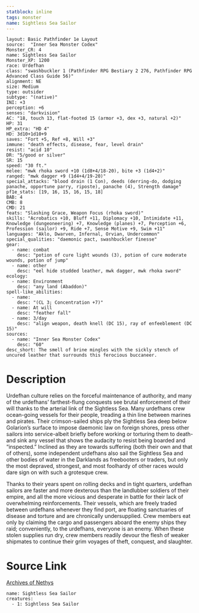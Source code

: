 ```yaml
---
statblock: inline
tags: monster
name: Sightless Sea Sailor
---
```

```statblock
layout: Basic Pathfinder 1e Layout
source:  "Inner Sea Monster Codex"
Monster_CR: 4
name: Sightless Sea Sailor
Monster_XP: 1200
race: Urdefhan
class: "swashbuckler 1 (Pathfinder RPG Bestiary 2 276, Pathfinder RPG Advanced Class Guide 56)"
alignment: NE
size: Medium
type: outsider
subtype: "(native)"
INI: +3
perception: +6
senses: "darkvision"
AC: "18, touch 13, flat-footed 15 (armor +3, dex +3, natural +2)"
HP: 31
HP_extra: "HD 4"
HD: 3d10+1d10+9
saves: "Fort +5, Ref +8, Will +3"
immune: "death effects, disease, fear, level drain"
resist: "acid 10"
DR: "5/good or silver"
SR: 15
speed: "30 ft."
melee: "mwk rhoka sword +10 (1d8+4/18-20), bite +3 (1d4+2)"
ranged: "mwk dagger +9 (1d4+4/19-20)"
special_attacks: "blood drain (1 Con), deeds (derring-do, dodging panache, opportune parry, riposte), panache (4), Strength damage"
pf1e_stats: [19, 16, 15, 16, 15, 18]
BAB: 4
CMB: 8
CMD: 21
feats: "Slashing Grace, Weapon Focus (rhoka sword)"
skills: "Acrobatics +10, Bluff +11, Diplomacy +10, Intimidate +11, Knowledge (dungeoneering) +7, Knowledge (planes) +7, Perception +6, Profession (sailor) +9, Ride +7, Sense Motive +9, Swim +11"
languages: "Aklo, Dwarven, Infernal, Orvian, Undercommon"
special_qualities: "daemonic pact, swashbuckler finesse"
gear:
  - name: combat
    desc: "potion of cure light wounds (3), potion of cure moderate wounds, potion of jump"
  - name: other
    desc: "eel hide studded leather, mwk dagger, mwk rhoka sword"
ecology:
  - name: Environment
    desc: "any land (Abaddon)"
spell-like_abilities:
  - name:
    desc: "(CL 3; Concentration +7)"
  - name: At will
    desc: "feather fall"
  - name: 3/day
    desc: "align weapon, death knell (DC 15), ray of enfeeblement (DC 15)"
sources:
  - name: "Inner Sea Monster Codex"
    desc: "60"
desc_short: The smell of brine mingles with the sickly stench of uncured leather that surrounds this ferocious buccaneer.
```
# Description
Urdefhan culture relies on the forceful maintenance of authority, and many of the urdefhans’ farthest-flung conquests see brutal enforcement of their will thanks to the arterial link of the Sightless Sea. Many urdefhans crew ocean-going vessels for their people, treading a thin line between marines and pirates. Their crimson-sailed ships ply the Sightless Sea deep below Golarion’s surface to impose daemonic law on foreign shores, press other sailors into service-albeit briefly before working or torturing them to death-and sink any vessel that shows the audacity to resist being boarded and “inspected.” Inclined as they are towards suffering (both their own and that of others), some independent urdefhans also sail the Sightless Sea and other bodies of water in the Darklands as freebooters or traders, but only the most depraved, strongest, and most foolhardy of other races would dare sign on with such a grotesque crew.

Thanks to their years spent on rolling decks and in tight quarters, urdefhan sailors are faster and more dexterous than the landlubber soldiers of their empire, and all the more vicious and desperate in battle for their lack of overwhelming reinforcements. Their vessels, which are freely traded between urdefhans whenever they find port, are floating sanctuaries of disease and torture and are chronically undersupplied. Crew members eat only by claiming the cargo and passengers aboard the enemy ships they raid; conveniently, to the urdefhans, everyone is an enemy. When these stolen supplies run dry, crew members readily devour the flesh of weaker shipmates to continue their grim voyages of theft, conquest, and slaughter.
# Source Link
[Archives of Nethys](https://aonprd.com/MonsterDisplay.aspx?ItemName=Sightless%20Sea%20Sailor)
```encounter-table
name: Sightless Sea Sailor
creatures:
  - 1: Sightless Sea Sailor
```
